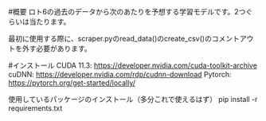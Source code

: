 #概要
ロト6の過去のデータから次のあたりを予想する学習モデルです。2つぐらいは当たります。

最初に使用する際に、scraper.pyのread_data()のcreate_csv()のコメントアウトを外す必要があります。


#インストール
CUDA 11.3: https://developer.nvidia.com/cuda-toolkit-archive
cuDNN: https://developer.nvidia.com/rdp/cudnn-download
Pytorch: https://pytorch.org/get-started/locally/

使用しているパッケージのインストール（多分これで使えるはず）
pip install -r requirements.txt